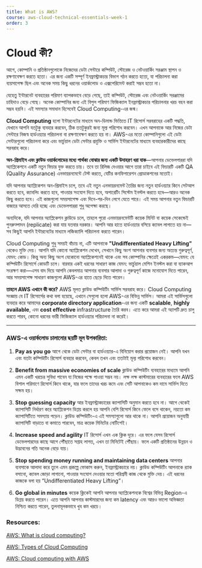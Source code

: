 ```yaml
---
title: What is AWS?
course: aws-cloud-technical-essentials-week-1
order: 3
---
```


# Cloud কী?

আগে, কোম্পানি ও প্রতিষ্ঠানগুলোকে নিজেদের ডেটা সেন্টারে কম্পিউট, স্টোরেজ ও নেটওয়ার্কিং সরঞ্জাম স্থাপন ও রক্ষণাবেক্ষণ করতে হতো। এর জন্য একটি সম্পূর্ণ ইনফ্রাস্ট্রাকচার বিভাগ গঠন করতে হতো, যা পরিচালনা করা ব্যয়সাপেক্ষ ছিল এবং অনেক সময় কিছু ধরনের ওয়ার্কলোড ও এক্সপেরিমেন্ট করাই সম্ভব হতো না।

যেহেতু ইন্টারনেট ব্যবহারের পরিমাণ ব্যাপকভাবে বেড়ে গেছে, তাই কম্পিউট, স্টোরেজ এবং নেটওয়ার্কিং সরঞ্জামের চাহিদাও বেড়ে গেছে। অনেক কোম্পানির জন্য এই বিপুল পরিমাণ ফিজিক্যাল ইনফ্রাস্ট্রাকচার পরিচালনার খরচ বহন করা সম্ভব হয়নি। এই সমস্যার সমাধান হিসেবেই Cloud Computing-এর জন্ম।

**Cloud Computing** হলো ইন্টারনেটের মাধ্যমে অন-ডিমান্ড ভিত্তিতে IT রিসোর্স সরবরাহের একটি পদ্ধতি, যেখানে আপনি যতটুকু ব্যবহার করবেন, ঠিক ততটুকুরই জন্য মূল্য পরিশোধ করবেন। এখন আপনাকে আর নিজের ডেটা সেন্টারে নিজস্ব হার্ডওয়্যার পরিচালনা বা রক্ষণাবেক্ষণ করতে হয় না। AWS-এর মতো কোম্পানিগুলো এই ডেটা সেন্টারগুলো পরিচালনা করে এবং ভার্চুয়াল ডেটা সেন্টার প্রযুক্তি ও সার্ভিস ইন্টারনেটের মাধ্যমে ব্যবহারকারীদের কাছে সরবরাহ করে।

**অন-প্রিমাইস এবং ক্লাউড ওয়ার্কলোডের মধ্যে পার্থক্য বোঝার জন্য একটি উদাহরণ ধরা যাক**—আপনার ডেভেলপাররা যদি অ্যাপ্লিকেশনে একটি নতুন ফিচার যুক্ত করতে চায়। তবে তা রিলিজ দেওয়ার আগে তারা চাইবে এই ফিচারটি একটি QA (Quality Assurance) এনভায়রনমেন্টে টেস্ট করতে, যেটির কনফিগারেশন প্রোডাকশনের মতোই।

যদি আপনার অ্যাপ্লিকেশন অন-প্রিমাইস চলে, তবে এই নতুন এনভায়রনমেন্ট তৈরির জন্য নতুন হার্ডওয়্যার কিনে সেটআপ করতে হবে, ক্যাবলিং করতে হবে, পাওয়ার সংযোগ দিতে হবে, অপারেটিং সিস্টেম ইনস্টল করতে হবে—আরও অনেক কিছু করতে হবে। এই কাজগুলো সময়সাপেক্ষ এবং দিনে-পর-দিন লেগে যেতে পারে। এই সময় আপনার নতুন ফিচারটি বাজারে আসতে দেরি হচ্ছে এবং ডেভেলপাররা শুধু অপেক্ষা করছে।

অন্যদিকে, যদি আপনার অ্যাপ্লিকেশন ক্লাউডে চলে, তাহলে পুরো এনভায়রনমেন্টটি কয়েক মিনিট বা কয়েক সেকেন্ডেই পুনরুত্পাদন (replicate) করা যায় যতবার দরকার। আপনি আর হাতে হার্ডওয়্যার বসিয়ে ক্যাবল লাগাতে হয় না—সব কিছুই আপনি ইন্টারনেটের মাধ্যমে লজিক্যালি পরিচালনা করতে পারেন।

Cloud Computing শুধু সময়ই বাঁচায় না, এটি আপনাকে **"Undifferentiated Heavy Lifting"** থেকেও মুক্তি দেয়। আপনি যদি কোনো অ্যাপ্লিকেশন দেখেন, সেখানে কিছু অংশ আপনার ব্যবসার জন্য অত্যন্ত গুরুত্বপূর্ণ, যেমন: কোড। কিন্তু অন্য কিছু অংশ যেকোনো অ্যাপ্লিকেশনেই থাকে এবং সব কোম্পানির ক্ষেত্রেই একরকম—যেমন: যে কম্পিউটিং রিসোর্সে কোডটি চলে। বারবার একই ধরনের সাধারণ কাজ যেমন: ভার্চুয়াল মেশিন ইনস্টল করা বা ব্যাকআপ সংরক্ষণ করা—এসব বাদ দিয়ে আপনি কেবলমাত্র আপনার ব্যবসার আলাদা ও গুরুত্বপূর্ণ কাজে মনোযোগ দিতে পারেন, আর সময়সাপেক্ষ সাধারণ কাজগুলো AWS-এর হাতে ছেড়ে দিতে পারেন।

**তাহলে AWS এখানে কী করে?**
AWS মূলত ক্লাউড কম্পিউটিং সার্ভিস সরবরাহ করে। Cloud Computing সংজ্ঞায় যে IT রিসোর্সের কথা বলা হয়েছে, এখানে সেগুলো হলো AWS-এর বিভিন্ন সার্ভিস। আমরা এই সার্ভিসগুলো ব্যবহার করে আমাদের **corporate directory application**-এর জন্য একটি **scalable**, **highly available**, এবং **cost effective** infrastructure তৈরি করব। এতে করে আমরা এই অ্যাপটি দ্রুত চালু করতে পারব, কোনো ধরনের ভারী ফিজিক্যাল হার্ডওয়্যার পরিচালনা না করেই।

---

### **AWS-এ ওয়ার্কলোড চালানোর ছয়টি মূল উপকারিতা:**

1. **Pay as you go**
   আগে থেকে ডেটা সেন্টার বা হার্ডওয়্যার-এ বিনিয়োগ করার প্রয়োজন নেই। আপনি যখন এবং যতটা কম্পিউটিং রিসোর্স ব্যবহার করবেন, কেবল তখন এবং ততটাই মূল্য পরিশোধ করবেন।

2. **Benefit from massive economies of scale**
   ক্লাউড কম্পিউটিং ব্যবহারের মাধ্যমে আপনি এমন একটি খরচের সুবিধা পাবেন যা নিজের পক্ষে পাওয়া সম্ভব নয়। লক্ষ লক্ষ কাস্টমারের ব্যবহারের ফলে AWS বিশাল পরিমাণে রিসোর্স কিনে থাকে, যার ফলে তাদের খরচ কমে এবং সেটি আপনাকেও কম দামে সার্ভিস দিতে সক্ষম হয়।

3. **Stop guessing capacity**
   আর ইনফ্রাস্ট্রাকচারের ক্যাপাসিটি অনুমান করতে হবে না। আগে থেকেই ক্যাপাসিটি নির্ধারণ করে অ্যাপ্লিকেশন ডিপ্লয় করলে হয় আপনি বেশি রিসোর্স কিনে ফেলে বসে থাকেন, নয়তো কম ক্যাপাসিটিতে সমস্যায় পড়েন। ক্লাউড কম্পিউটিং-এ এই সমস্যাগুলো আর থাকে না। আপনি প্রয়োজন অনুযায়ী ক্যাপাসিটি বাড়াতে বা কমাতে পারবেন, মাত্র কয়েক মিনিটের নোটিশেই।

4. **Increase speed and agility**
   IT রিসোর্স এখন এক ক্লিক দূরে। এর ফলে যেসব রিসোর্স ডেভেলপারদের কাছে আগে পৌঁছাতে সপ্তাহ লাগত, এখন তা মিনিটেই পৌঁছায়। ফলে একটি প্রতিষ্ঠানের উন্নয়ন ও উদ্ভাবনের গতি অনেক বেড়ে যায়।

5. **Stop spending money running and maintaining data centers**
   আপনার ব্যবসাকে আলাদা করে তুলে এমন প্রকল্পে ফোকাস করুন, ইনফ্রাস্ট্রাকচারে নয়। ক্লাউড কম্পিউটিং আপনাকে র‍্যাক বসানো, ক্যাবল জোড়া লাগানো, পাওয়ার সংযোগ দেওয়ার মতো পরিশ্রমী কাজ থেকে মুক্তি দেয়। এই ধরনের কাজকে বলা হয় “Undifferentiated Heavy Lifting”।

6. **Go global in minutes**
   কয়েক ক্লিকেই আপনি আপনার অ্যাপ্লিকেশনকে বিশ্বের বিভিন্ন Region-এ ডিপ্লয় করতে পারেন। এতে আপনি আপনার কাস্টমারদের জন্য কম latency এবং আরও ভালো অভিজ্ঞতা নিশ্চিত করতে পারেন, তুলনামূলকভাবে খুব কম খরচে।

### Resources: 



<a href="https://aws.amazon.com/what-is-cloud-computing/" target="_blank" rel="noopener noreferrer">AWS: What is cloud computing?</a>

<a href="http://docs.aws.amazon.com/whitepapers/latest/aws-overview/types-of-cloud-computing.html" target="_blank" rel="noopener noreferrer">AWS: Types of Cloud Computing</a>

<a href="https://aws.amazon.com/what-is-aws/" target="_blank" rel="noopener noreferrer">AWS: Cloud computing with AWS</a>
